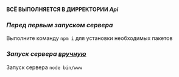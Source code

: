 **ВСЁ ВЫПОЛНЯЕТСЯ В ДИРРЕКТОРИИ _Api_**

### ***Перед первым запуском сервера***
Выполните команду `npm i` для установки необходимых пакетов

### ***Запуск сервера <u>вручную</u>***

Запуск сервера `node bin/www`
